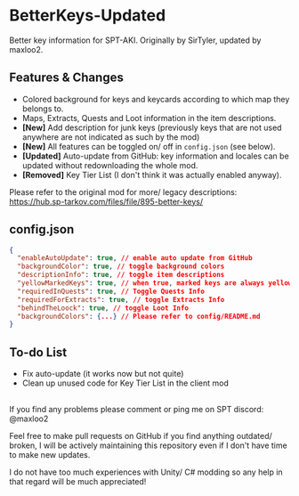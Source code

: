 # BetterKeys-Updated

Better key information for SPT-AKI. Originally by SirTyler, updated by maxloo2.

## Features & Changes

- Colored background for keys and keycards according to which map they belongs to.
- Maps, Extracts, Quests and Loot information in the item descriptions.
- **[New]** Add description for junk keys (previously keys that are not used anywhere are not indicated as such by the mod)
- **[New]** All features can be toggled on/ off in `config.json` (see below).
- **[Updated]** Auto-update from GitHub: key information and locales can be updated without redownloading the whole mod.
- **[Removed]** Key Tier List (I don't think it was actually enabled anyway).

Please refer to the original mod for more/ legacy descriptions: https://hub.sp-tarkov.com/files/file/895-better-keys/

## config.json

```JSON
{
  "enableAutoUpdate": true, // enable auto update from GitHub
  "backgroundColor": true, // toggle background colors
  "descriptionInfo": true, // toggle item descriptions
  "yellowMarkedKeys": true, // when true, marked keys are always yellow (vanilla behavior)
  "requiredInQuests": true, // Toggle Quests Info
  "requiredForExtracts": true, // toggle Extracts Info
  "behindTheLoock": true, // toggle Loot Info
  "backgroundColors": {...} // Please refer to config/README.md
}
```

## To-do List

- Fix auto-update (it works now but not quite)
- Clean up unused code for Key Tier List in the client mod

##

If you find any problems please comment or ping me on SPT discord: @maxloo2

Feel free to make pull requests on GitHub if you find anything outdated/ broken, I will be actively maintaining this repository even if I don't have time to make new updates.

I do not have too much experiences with Unity/ C# modding so any help in that regard will be much appreciated!
